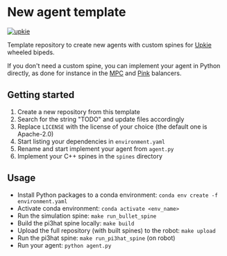 # New agent template

[![upkie](https://img.shields.io/badge/upkie-6.0.0-cyan)](https://github.com/upkie/upkie/tree/v6.0.0)

Template repository to create new agents with custom spines for [Upkie](https://github.com/upkie/upkie) wheeled bipeds.

If you don't need a custom spine, you can implement your agent in Python directly, as done for instance in the [MPC](https://github.com/upkie/mpc_balancer) and [Pink](https://github.com/upkie/pink_balancer) balancers.

## Getting started

1. Create a new repository from this template
2. Search for the string "TODO" and update files accordingly
3. Replace `LICENSE` with the license of your choice (the default one is Apache-2.0)
4. Start listing your dependencies in `environment.yaml`
5. Rename and start implement your agent from `agent.py`
6. Implement your C++ spines in the `spines` directory

## Usage

- Install Python packages to a conda environment: `conda env create -f environment.yaml`
- Activate conda environment: `conda activate <env_name>`
- Run the simulation spine: `make run_bullet_spine`
- Build the pi3hat spine locally: `make build`
- Upload the full repository (with built spines) to the robot: `make upload`
- Run the pi3hat spine: `make run_pi3hat_spine` (on robot)
- Run your agent: `python agent.py`
